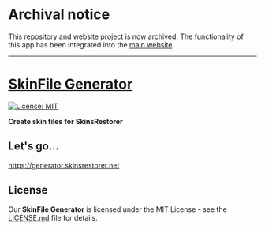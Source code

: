 # Archival notice

This repository and website project is now archived. The functionality of this app has been integrated into the [main website](https://github.com/SkinsRestorer/skinsrestorer.net).

---

# [SkinFile Generator](https://generator.skinsrestorer.net)

[![License: MIT](https://img.shields.io/github/license/SkinsRestorer/SkinFile-Generator.svg)](https://opensource.org/licenses/MIT)

**Create skin files for SkinsRestorer**

## Let's go...
https://generator.skinsrestorer.net

## License
Our **SkinFile Generator** is licensed under the MIT License - see the [LICENSE.md](https://github.com/SkinsRestorer/SkinFile-Generator/blob/main/LICENSE) file for details.
